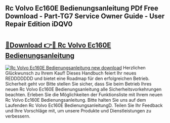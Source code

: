 ## Rc Volvo Ec160E Bedienungsanleitung PDf Free Download - Part-TG7 Service Owner Guide - User Repair Edition iDQV0

# <h2><a href="http://df5ark.blite.top/?on=Rc+Volvo+Ec160E+Bedienungsanleitung">🔗Download 👉🔴 Rc Volvo Ec160E Bedienungsanleitung</a></h2>

[![Rc Volvo Ec160E Bedienungsanleitung new download](https://i.imgur.com/lujVjoI.png)](http://df5ark.blite.top/?on=Rc+Volvo+Ec160E+Bedienungsanleitung)
Herzlichen Glückwunsch zu Ihrem Kauf! Dieses Handbuch feiert Ihr neues REDDDDDDD und bietet eine Roadmap für den erfolgreichen Betrieb. Sicherheit geht vor Bitte stellen Sie sicher, dass Sie beim Betrieb Ihres neuen Rc Volvo Ec160E Bedienungsanleitung alle Sicherheitsvorkehrungen beachten. Erleben Sie die Möglichkeiten der Funktionsliste mit Ihrem neuen Rc Volvo Ec160E Bedienungsanleitung. Bitte halten Sie uns auf dem Laufenden Rc Volvo Ec160E BedienungsanleitungD. Teilen Sie Ihr Feedback und Ihre Vorschläge mit, um unsere Produkte und Dienstleistungen zu verbessern.
